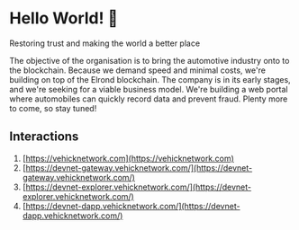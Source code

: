 # Hello World! 👋
Restoring trust and making the world a better place

The objective of the organisation is to bring the automotive industry onto to the blockchain. Because we demand speed and minimal costs, we're building on top of the Elrond blockchain. The company is in its early stages, and we're seeking for a viable business model. We're building a web portal where automobiles can quickly record data and prevent fraud.
Plenty more to come, so stay tuned! 

## Interactions
1. [https://vehicknetwork.com](https://vehicknetwork.com)
2. [https://devnet-gateway.vehicknetwork.com/](https://devnet-gateway.vehicknetwork.com/)
3. [https://devnet-explorer.vehicknetwork.com/](https://devnet-explorer.vehicknetwork.com/)
4. [https://devnet-dapp.vehicknetwork.com/](https://devnet-dapp.vehicknetwork.com/)
